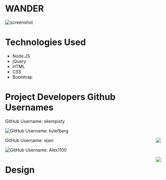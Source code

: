 # WANDER
![screenshot](public/images/wander_logo.png)


# Technologies Used
- Node.JS
- jQuery
- HTML
- CSS
- Bootstrap

# Project Developers Github Usernames
<p>GitHub Username: skempisty</p>
<img style="float: left;display: inline-block" src="public/images/stephen.png">
<p>GitHub Username: kylefberg</p>
<img style="float: right" src="public/images/kyle.png">
<p>GitHub Username: wjen</p>
<img style="float: left" src="public/images/wen.png">
<p>GitHub Username: Alex1100</p>
<img style="float: right" src="public/images/alex.png">

# Design
